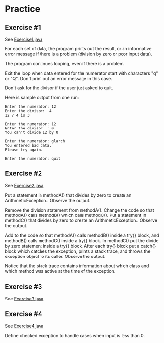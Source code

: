 # Practice

## Exercise #1

See [Exercise1.java](Exercise1.java)

For each set of data, the program prints out the result, or an informative error message if there is a problem (division by zero or poor input data).

The program continues looping, even if there is a problem.

Exit the loop when data entered for the numerator start with characters "q" or "Q". Don't print out an error message in this case.

Don't ask for the divisor if the user just asked to quit.

Here is sample output from one run:

```
Enter the numerator: 12
Enter the divisor:  4
12 / 4 is 3

Enter the numerator: 12
Enter the divisor  : 0
You can't divide 12 by 0

Enter the numerator: glarch
You entered bad data.
Please try again.

Enter the numerator: quit
```

## Exercise #2

See [Exercise2.java](Exercise2.java)

Put a statement in methodA() that divides by zero to create an ArithmeticException.. Observe the output.

Remove the division statement from methodA(). Change the code so that methodA() calls methodB() which calls methodC(). Put a statement in methodC() that divides by zero to create an ArithmeticException.. Observe the output.

Add to the code so that methodA() calls methodB() inside a try{} block, and methodB() calls methodC() inside a try{} block. In methodC() put the divide by zero statement inside a try{} block. After each try{} block put a catch{} block which catches the exception, prints a stack trace, and throws the exception object to its caller. Observe the output.

Notice that the stack trace contains information about which class and which method was active at the time of the exception.

## Exercise #3

See [Exercise3.java](Exercise3.java)

## Exercise #4

See [Exercise4.java](Exercise4.java)

Define checked exception to handle cases when input is less than 0.


